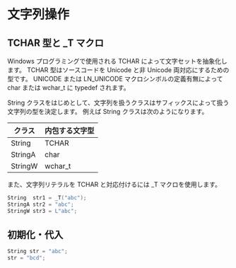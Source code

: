 文字列操作
===============================================================================

TCHAR 型と \_T マクロ
------------------------------------------------------------
Windows プログラミングで使用される TCHAR によって文字セットを抽象化します。
TCHAR 型はソースコードを Unicode と非 Unicode 両対応にするための型です。
UNICODE または LN_UNICODE マクロシンボルの定義有無によって char または wchar_t に typedef されます。

String クラスをはじめとして、文字列を扱うクラスはサフィックスによって扱う文字列の型を決定します。
例えば String クラスは次のようになります。

| クラス  | 内包する文字型 |
|---------|----------------|
| String  |TCHAR           |
| StringA |char            |
| StringW |wchar_t         |

また、文字列リテラルを TCHAR と対応付けるには _T マクロを使用します。

````````````````````````````````````````cpp
String  str1 = _T("abc");
StringA str2 = "abc";
StringW str3 = L"abc";
````````````````````````````````````````


初期化・代入
------------------------------------------------------------
````````````````````````````````````````cpp
String str = "abc";
str = "bcd";
````````````````````````````````````````


